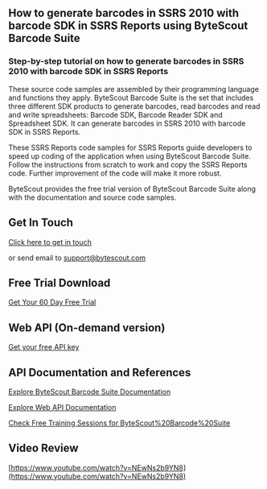 ## How to generate barcodes in SSRS 2010 with barcode SDK in SSRS Reports using ByteScout Barcode Suite

### Step-by-step tutorial on how to generate barcodes in SSRS 2010 with barcode SDK in SSRS Reports

These source code samples are assembled by their programming language and functions they apply. ByteScout Barcode Suite is the set that includes three different SDK products to generate barcodes, read barcodes and read and write spreadsheets: Barcode SDK, Barcode Reader SDK and Spreadsheet SDK. It can generate barcodes in SSRS 2010 with barcode SDK in SSRS Reports.

 These SSRS Reports code samples for SSRS Reports guide developers to speed up coding of the application when using ByteScout Barcode Suite. Follow the instructions from scratch to work and copy the SSRS Reports code. Further improvement of the code will make it more robust.

ByteScout provides the free trial version of ByteScout Barcode Suite along with the documentation and source code samples.

## Get In Touch

[Click here to get in touch](https://bytescout.zendesk.com/hc/en-us/requests/new?subject=ByteScout%20Barcode%20Suite%20Question)

or send email to [support@bytescout.com](mailto:support@bytescout.com?subject=ByteScout%20Barcode%20Suite%20Question) 

## Free Trial Download

[Get Your 60 Day Free Trial](https://bytescout.com/download/web-installer?utm_source=github-readme)

## Web API (On-demand version)

[Get your free API key](https://pdf.co/documentation/api?utm_source=github-readme)

## API Documentation and References

[Explore ByteScout Barcode Suite Documentation](https://bytescout.com/documentation/index.html?utm_source=github-readme)

[Explore Web API Documentation](https://pdf.co/documentation/api?utm_source=github-readme)

[Check Free Training Sessions for ByteScout%20Barcode%20Suite](https://academy.bytescout.com/)

## Video Review

[https://www.youtube.com/watch?v=NEwNs2b9YN8](https://www.youtube.com/watch?v=NEwNs2b9YN8)